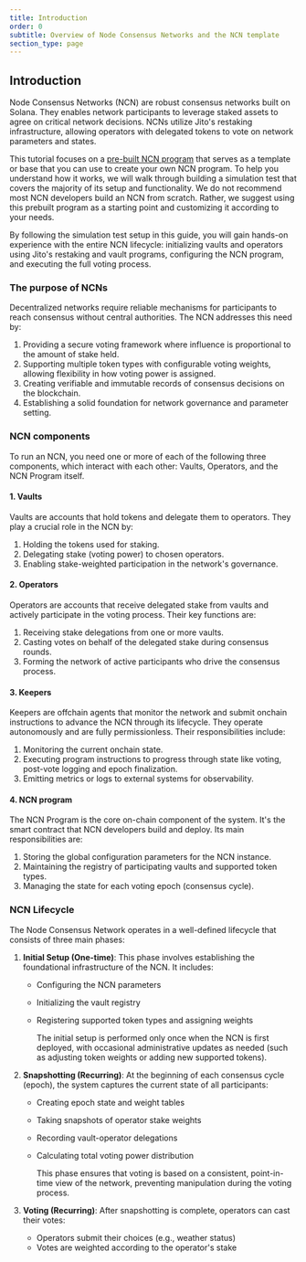 ```yaml
---
title: Introduction
order: 0
subtitle: Overview of Node Consensus Networks and the NCN template
section_type: page
---
```


## Introduction

Node Consensus Networks (NCN) are robust consensus networks built on Solana. They enables network participants to leverage staked assets to agree on critical network decisions. NCNs utilize Jito's restaking infrastructure, allowing operators with delegated tokens to vote on network parameters and states.

This tutorial focuses on a [pre-built NCN program](https://github.com/jito-foundation/ncn-template) that serves as a template or base that you can use to create your own NCN program. To help you understand how it works, we will walk through building a simulation test that covers the majority of its setup and functionality. We do not recommend most NCN developers build an NCN from scratch. Rather, we suggest using this prebuilt program as a starting point and customizing it according to your needs.

By following the simulation test setup in this guide, you will gain hands-on experience with the entire NCN lifecycle: initializing vaults and operators using Jito's restaking and vault programs, configuring the NCN program, and executing the full voting process.

### The purpose of NCNs

Decentralized networks require reliable mechanisms for participants to reach consensus without central authorities. The NCN addresses this need by:

1. Providing a secure voting framework where influence is proportional to the amount of stake held.
2. Supporting multiple token types with configurable voting weights, allowing flexibility in how voting power is assigned.
3. Creating verifiable and immutable records of consensus decisions on the blockchain.
4. Establishing a solid foundation for network governance and parameter setting.

### NCN components

To run an NCN, you need one or more of each of the following three components, which interact with each other: Vaults, Operators, and the NCN Program itself.

#### 1. Vaults

Vaults are accounts that hold tokens and delegate them to operators. They play a crucial role in the NCN by:

1. Holding the tokens used for staking.
2. Delegating stake (voting power) to chosen operators.
3. Enabling stake-weighted participation in the network's governance.

#### 2. Operators

Operators are accounts that receive delegated stake from vaults and actively participate in the voting process. Their key functions are:

1. Receiving stake delegations from one or more vaults.
2. Casting votes on behalf of the delegated stake during consensus rounds.
3. Forming the network of active participants who drive the consensus process.

#### 3. Keepers

Keepers are offchain agents that monitor the network and submit onchain instructions to advance the NCN through its lifecycle. They operate autonomously and are fully permissionless. Their responsibilities include:

1. Monitoring the current onchain state.
2. Executing program instructions to progress through state like voting, post-vote logging and epoch finalization.
3. Emitting metrics or logs to external systems for observability.

#### 4. NCN program

The NCN Program is the core on-chain component of the system. It's the smart contract that NCN developers build and deploy. Its main responsibilities are:

1. Storing the global configuration parameters for the NCN instance.
2. Maintaining the registry of participating vaults and supported token types.
3. Managing the state for each voting epoch (consensus cycle).

### NCN Lifecycle

The Node Consensus Network operates in a well-defined lifecycle that consists of three main phases:

1. **Initial Setup (One-time)**: This phase involves establishing the foundational infrastructure of the NCN. It includes:

   - Configuring the NCN parameters
   - Initializing the vault registry
   - Registering supported token types and assigning weights

     The initial setup is performed only once when the NCN is first deployed, with occasional administrative updates as needed (such as adjusting token weights or adding new supported tokens).

2. **Snapshotting (Recurring)**: At the beginning of each consensus cycle (epoch), the system captures the current state of all participants:

   - Creating epoch state and weight tables
   - Taking snapshots of operator stake weights
   - Recording vault-operator delegations
   - Calculating total voting power distribution

     This phase ensures that voting is based on a consistent, point-in-time view of the network, preventing manipulation during the voting process.

3. **Voting (Recurring)**: After snapshotting is complete, operators can cast their votes:
   - Operators submit their choices (e.g., weather status)
   - Votes are weighted according to the operator's stake
